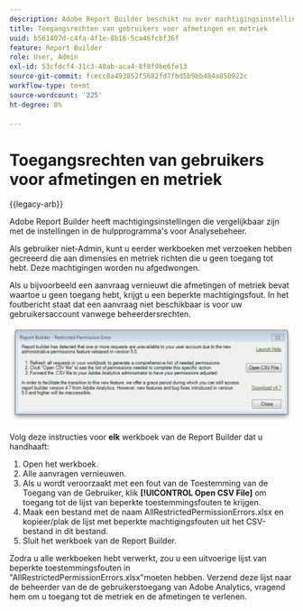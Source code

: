 ```yaml
---
description: Adobe Report Builder beschikt nu over machtigingsinstellingen die overeenkomen met de instellingen in Admin Tools voor Analytics.
title: Toegangsrechten van gebruikers voor afmetingen en metriek
uuid: b561407d-c4fa-4f1e-8b16-5ca46fcbf36f
feature: Report Builder
role: User, Admin
exl-id: 53cfdcf4-31c3-40ab-aca4-8f0f9be6fe13
source-git-commit: fcecc8a493852f5682fd7fbd5b9bb484a850922c
workflow-type: tm+mt
source-wordcount: '225'
ht-degree: 0%

---
```


# Toegangsrechten van gebruikers voor afmetingen en metriek

{{legacy-arb}}

Adobe Report Builder heeft machtigingsinstellingen die vergelijkbaar zijn met de instellingen in de hulpprogramma&#39;s voor Analysebeheer.

Als gebruiker niet-Admin, kunt u eerder werkboeken met verzoeken hebben gecreeerd die aan dimensies en metriek richten die u geen toegang tot hebt. Deze machtigingen worden nu afgedwongen.

Als u bijvoorbeeld een aanvraag vernieuwt die afmetingen of metriek bevat waartoe u geen toegang hebt, krijgt u een beperkte machtigingsfout. In het foutbericht staat dat een aanvraag niet beschikbaar is voor uw gebruikersaccount vanwege beheerdersrechten.

![ Scherenshot die het Beperkte bericht van de Fout van de Toestemming toont.](assets/arb_restrc_perm.png)

Volg deze instructies voor **elk** werkboek van de Report Builder dat u handhaaft:

1. Open het werkboek.
1. Alle aanvragen vernieuwen.
1. Als u wordt veroorzaakt met een fout van de Toestemming van de Toegang van de Gebruiker, klik **[!UICONTROL Open CSV File]** om toegang tot de lijst van beperkte toestemmingsfouten te krijgen.
1. Maak een bestand met de naam AllRestrictedPermissionErrors.xlsx en kopieer/plak de lijst met beperkte machtigingsfouten uit het CSV-bestand in dit bestand.
1. Sluit het werkboek van de Report Builder.

Zodra u alle werkboeken hebt verwerkt, zou u een uitvoerige lijst van beperkte toestemmingsfouten in &quot;AllRestrictedPermissionErrors.xlsx&quot;moeten hebben. Verzend deze lijst naar de beheerder van de de gebruikerstoegang van Adobe Analytics, vragend hem om u toegang tot de metriek en de afmetingen te verlenen.
